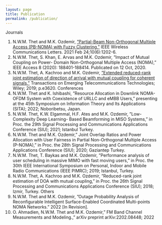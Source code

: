```yaml
---
layout: page
title: Publication
permalink: /publication/
---
```


Journals
1. N.W.M. Thet and M.K. Ozdemir, [”Partial-Beam Non-Orthogonal Multiple Access (PB-NOMA)
with Fuzzy Clustering,”](https://ieeexplore.ieee.org/document/9361632) IEEE Wireless Communications Letters. 2021 Feb 24;10(6):1202-6.
2. N.W.M. Thet, S. Khan, E. Arvas and M.K. Ozdemir, ”Impact of Mutual Coupling on Power-
Domain Non-Orthogonal Multiple Access (NOMA),” IEEE Access 8 (2020): 188401-188414.
Publicated on 12 Oct, 2020.
3. N.W.M. Thet, A. Kachroo and M.K. Ozdemir, [”Extended reduced-rank joint estimation of
direction of arrival with mutual coupling for coherent signals,”](https://onlinelibrary.wiley.com/doi/abs/10.1002/ett.3620) Transactions on Emerging
Telecommunications Technologies; Wiley; 2019; p.e3620.
Conferences
1. N.W.M. Thet and K. Ishibashi, ”Resource Allocation in Downlink NOMA-OFDM System with
Coexistence of URLLC and eMBB Users,” presenting at the 45th Symposium on Information
Theory and Its Applications (SITA); 2022; Noboribetsu, Japan.
2. N.W.M. Thet, K.W. Elgammal, H.F. Ates and M.K. Ozdemir, ”Low-Complexity Deep Learning-
Based Beamforming in MISO Systems,” in Proc. the 29th Signal Processing and Communications
Applications Conference (SIU); 2021; Istanbul Turkey.
3. N.W.M. Thet and M.K. Ozdemir,” Joint Overlap Ratios and Power Allocation with User Fairness
in Partial Non-Orthogonal Multiple Access (P-NOMA),” in Proc. the 28th Signal Processing
and Communications Applications Conference (SIU); 2020; Gaziantep Turkey.
4. N.W.M. Thet, T. Baykas and M.K. Ozdemir, ”Performance analysis of user scheduling in
massive MIMO with fast moving users,” in Proc. the 30th IEEE International Symposium
on Personal, Indoor and Mobile Radio Communications (IEEE PIMRC); 2019; Istanbul,
Turkey.
5. N.W.M. Thet, A. Kachroo and M.K. Ozdemir, ”Reduced-rank joint estimation of DOA with
mutual coupling,” in Proc. the 26th Signal Processing and Communications Applications
Conference (SIU); 2018; Izmir, Turkey.
Others
1. N.W.M. Thet and M.K. Ozdemir, ”Outage Probability Analysis of Reconfigurable Intelligent
Surface-Enabled Coordinated Multi-points NOMA Networks.” 2022 [In Revision].
2. O. Ahmadien, N.W.M. Thet and M.K. Ozdemir,” FM Band Channel Measurements and Modeling.,”
arXiv preprint arXiv:2202.08448; 2022
